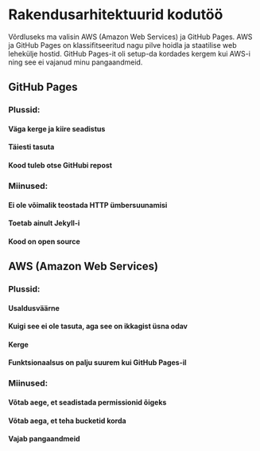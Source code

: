 # Rakendusarhitektuurid kodutöö

Võrdluseks ma valisin AWS (Amazon Web Services) ja GitHub Pages. AWS ja GitHub Pages on klassifitseeritud nagu pilve hoidla ja staatilise web lehekülje hostid.
GitHub Pages-it oli setup-da kordades kergem kui  AWS-i ning see ei vajanud minu pangaandmeid.

## GitHub Pages
### Plussid:
 #### Väga kerge ja kiire seadistus
 #### Täiesti tasuta
 #### Kood tuleb otse GitHubi repost
 
 ### Miinused:
 #### Ei ole võimalik teostada HTTP ümbersuunamisi
 #### Toetab ainult Jekyll-i
 #### Kood on open source
 
 
## AWS (Amazon Web Services)
### Plussid:
 #### Usaldusväärne
 #### Kuigi see ei ole tasuta, aga see on ikkagist üsna odav
 #### Kerge
 #### Funktsionaalsus on palju suurem kui GitHub Pages-il

### Miinused:
  #### Võtab aege, et seadistada permissionid õigeks
  #### Võtab aega, et teha bucketid korda
  #### Vajab pangaandmeid
